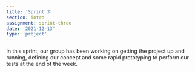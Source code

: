 ```yaml
---
title: 'Sprint 3'
section: intro
assignment: sprint-three
date: '2021-12-13'
type: 'project'
---
```


In this sprint, our group has been working on getting the project up and running, defining our concept and some rapid prototyping to perform our tests at the end of the week.
